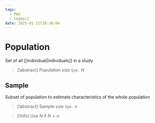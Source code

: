 ```yaml
---
tags:
  - PAS
  - Cegep/2
date: 2025-01-21T20:38:04
---
```


# Population

Set of all [[individual|individuals]] in a study

> [!abstract] Population size
> `Sym.` $N$

## Sample

Subset of population to estimate characteristics of the whole population

> [!abstract] Sample size
> `Sym.` $n$

> [!info] Use $N$ if $N = n$